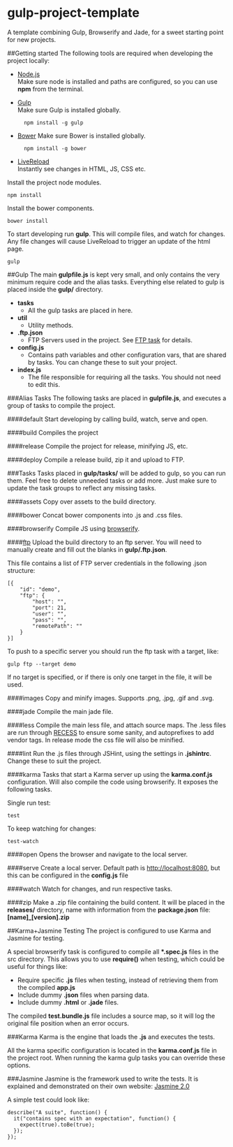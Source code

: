 gulp-project-template
=====================
A template combining Gulp, Browserify and Jade, for a sweet starting point for new projects.

##Getting started
The following tools are required when developing the project locally:

* [Node.js](http://nodejs.org/ "Node")  
  Make sure node is installed and paths are configured, so you can use **npm** from the terminal.
  
* [Gulp](https://github.com/gulpjs/gulp "Gulp")  
  Make sure Gulp is installed globally.

		npm install -g gulp

* [Bower](http://bower.io/ "Bower")
  Make sure Bower is installed globally.

		npm install -g bower
		
* [LiveReload](http://feedback.livereload.com/knowledgebase/articles/86242-how-do-i-install-and-use-the-browser-extensions)  
  Instantly see changes in HTML, JS, CSS etc.

Install the project node modules.   
		
	npm install

Install the bower components.

	bower install

To start developing run **gulp**. This will compile files, and watch for changes. Any file changes will cause LiveReload to trigger an update of the html page.

    gulp
    

##Gulp
The main **gulpfile.js** is kept very small, and only contains the very minimum require code and the alias tasks.
Everything else related to gulp is placed inside the **gulp/** directory.

* **tasks**
    * All the gulp tasks are placed in here.
* **util**
    * Utility methods.
* **.ftp.json**
    * FTP Servers used in the project. See [FTP task](#ftp) for details.
* **config.js**
    * Contains path variables and other configuration vars, that are shared by tasks. You can change these to suit your project.
* **index.js**
    * The file responsible for requiring all the tasks. You should not need to edit this.

###Alias Tasks
The following tasks are placed in **gulpfile.js**, and executes a group of tasks to compile the project.

####default
Start developing by calling build, watch, serve and open.

####build
Compiles the project

####release
Compile the project for release, minifying JS, etc.

####deploy
Compile a release build, zip it and upload to FTP.


###Tasks
Tasks placed in **gulp/tasks/** will be added to gulp, so you can run them. Feel free to delete unneeded tasks or add more. Just make sure to update the task groups to reflect any missing tasks.

####assets
Copy over assets to the build directory.

####bower
Concat bower components into .js and .css files.

####browserify
Compile JS using [browserify](http://browserify.org/).

####[ftp](id:ftp)
Upload the build directory to an ftp server.
You will need to manually create and fill out the blanks in **gulp/.ftp.json**.

This file contains a list of FTP server credentials in the following .json structure:

```
[{
    "id": "demo",
    "ftp": {
        "host": "",
        "port": 21,
        "user": "",
        "pass": "",
        "remotePath": ""
    }
}]
```

To push to a specific server you should run the ftp task with a target, like:

    gulp ftp --target demo

If no target is specified, or if there is only one target in the file, it will be used.

####images
Copy and minify images. Supports .png, .jpg, .gif and .svg.

####jade
Compile the main jade file.

####less
Compile the main less file, and attach source maps. The .less files are run through [RECESS](http://twitter.github.io/recess/) to ensure some sanity, and autoprefixes to add vendor tags. In release mode the css file will also be minified.

####lint
Run the .js files through JSHint, using the settings in **.jshintrc**. Change these to suit the project.

####karma
Tasks that start a Karma server up using the **karma.conf.js** configuration. Will also compile the code using browserify. It exposes the following tasks.


Single run test:

	test
	
To keep watching for changes:
	
	test-watch

####open
Opens the browser and navigate to the local server.

####serve
Create a local server. Default path is [http://localhost:8080]([http://localhost:8080]), but this can be configured in the **config.js** file

####watch
Watch for changes, and run respective tasks.

####zip
Make a .zip file containing the build content. It will be placed in the **releases/** directory, name with information from the **package.json** file:
**[name]_[version].zip**

##Karma+Jasmine Testing
The project is configured to use Karma and Jasmine for testing.

A special browserify task is configured to compile all **\*.spec.js** files in the src directory. This allows you to use **require()** when testing, which could be useful for things like:

* Require specific **.js** files when testing, instead of retrieving them from the compiled **app.js**
* Include dummy **.json** files when parsing data.
* Include dummy **.html** or **.jade** files.

The compiled **test.bundle.js** file includes a source map, so it will log the original file position when an error occurs.



###Karma
Karma is the engine that loads the **.js** and executes the tests.

All the karma specific configuration is located in the **karma.conf.js** file in the project root. When running the karma gulp tasks you can override these options.

###Jasmine
Jasmine is the framework used to write the tests. It is explained and demonstrated on their own website: 
[Jasmine 2.0](http://jasmine.github.io/2.0/introduction.html) 

A simple test could look like: 

```
describe("A suite", function() {
  it("contains spec with an expectation", function() {
    expect(true).toBe(true);
  });
});
```